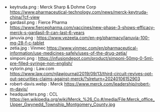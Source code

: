- keytruda.png : Merck Sharp & Dohme Corp https://www.pharmaceutical-technology.com/news/merck-keytruda-china/?cf-view
- gardasil.png : Fierce Pharma https://www.fiercepharma.com/vaccines/new-phase-3-shows-efficacy-merck-s-gardasil-9-can-last-6-years
- januvia.png : https://www.vezeeta.com/en-eg/pharmacy/januvia-100-mg-28-f-c-tablet
- zetia.jpg : Vinmec https://www.vinmec.com/en/pharmaceutical-information/use-medicines-safely/uses-of-the-drug-zetia/
- simponi.png : https://infusiondepot.com/product/simponi-50mg-0-5ml-pre-filled-syringe-non-english/
- vytorin.png : Law.com https://www.law.com/njlawjournal/2019/09/13/third-circuit-revives-opt-out-securities-claims-against-merck/?slreturn=20240106152903
- robert-davis.webp : Merck https://www.merck.com/leadership/robert-m-davis/
- headquarters.png : CCL https://en.wikipedia.org/wiki/Merck_%26_Co.#/media/File:Merck_office_Upper_Gwynedd_Township_Montgomery_County.jpg
